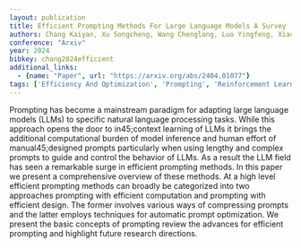 ```yaml
---
layout: publication
title: Efficient Prompting Methods For Large Language Models A Survey
authors: Chang Kaiyan, Xu Songcheng, Wang Chenglong, Luo Yingfeng, Xiao Tong, Zhu Jingbo
conference: "Arxiv"
year: 2024
bibkey: chang2024efficient
additional_links:
  - {name: "Paper", url: "https://arxiv.org/abs/2404.01077"}
tags: ['Efficiency And Optimization', 'Prompting', 'Reinforcement Learning', 'Survey Paper']
---
```

Prompting has become a mainstream paradigm for adapting large language models (LLMs) to specific natural language processing tasks. While this approach opens the door to in45;context learning of LLMs it brings the additional computational burden of model inference and human effort of manual45;designed prompts particularly when using lengthy and complex prompts to guide and control the behavior of LLMs. As a result the LLM field has seen a remarkable surge in efficient prompting methods. In this paper we present a comprehensive overview of these methods. At a high level efficient prompting methods can broadly be categorized into two approaches prompting with efficient computation and prompting with efficient design. The former involves various ways of compressing prompts and the latter employs techniques for automatic prompt optimization. We present the basic concepts of prompting review the advances for efficient prompting and highlight future research directions.
